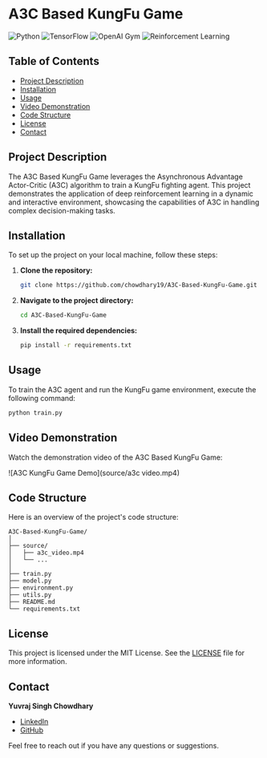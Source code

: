 
# A3C Based KungFu Game

![Python](https://img.shields.io/badge/Python-3776AB.svg)
![TensorFlow](https://img.shields.io/badge/TensorFlow-FF6F00.svg)
![OpenAI Gym](https://img.shields.io/badge/OpenAI%20Gym-0081CB.svg)
![Reinforcement Learning](https://img.shields.io/badge/Reinforcement%20Learning-32CD32.svg)

## Table of Contents
- [Project Description](#project-description)
- [Installation](#installation)
- [Usage](#usage)
- [Video Demonstration](#video-demonstration)
- [Code Structure](#code-structure)
- [License](#license)
- [Contact](#contact)

## Project Description
The A3C Based KungFu Game leverages the Asynchronous Advantage Actor-Critic (A3C) algorithm to train a KungFu fighting agent. This project demonstrates the application of deep reinforcement learning in a dynamic and interactive environment, showcasing the capabilities of A3C in handling complex decision-making tasks.

## Installation
To set up the project on your local machine, follow these steps:

1. **Clone the repository:**
   ```sh
   git clone https://github.com/chowdhary19/A3C-Based-KungFu-Game.git
   ```
2. **Navigate to the project directory:**
   ```sh
   cd A3C-Based-KungFu-Game
   ```
3. **Install the required dependencies:**
   ```sh
   pip install -r requirements.txt
   ```

## Usage
To train the A3C agent and run the KungFu game environment, execute the following command:
```sh
python train.py
```

## Video Demonstration
Watch the demonstration video of the A3C Based KungFu Game:

![A3C KungFu Game Demo](source/a3c video.mp4)

## Code Structure
Here is an overview of the project's code structure:

```
A3C-Based-KungFu-Game/
│
├── source/
│   ├── a3c_video.mp4
│   └── ...
│
├── train.py
├── model.py
├── environment.py
├── utils.py
├── README.md
└── requirements.txt
```

## License
This project is licensed under the MIT License. See the [LICENSE](LICENSE) file for more information.

## Contact
**Yuvraj Singh Chowdhary**
- [LinkedIn](https://www.linkedin.com/in/yuvraj-singh-chowdhary/)
- [GitHub](https://github.com/chowdhary19)

Feel free to reach out if you have any questions or suggestions.

